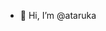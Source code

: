 - 👋 Hi, I’m @ataruka

<!---
ataruka/ataruka is a ✨ special ✨ repository because its `README.md` (this file) appears on your GitHub profile.
You can click the Preview link to take a look at your changes.
--->
